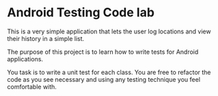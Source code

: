 # Android Testing Code lab

This is a very simple application that lets the user log locations and view their history in a simple list.

The purpose of this project is to learn how to write tests for Android applications.

You task is to write a unit test for each class. You are free to refactor the code as you see necessary and using any testing technique you feel comfortable with.
